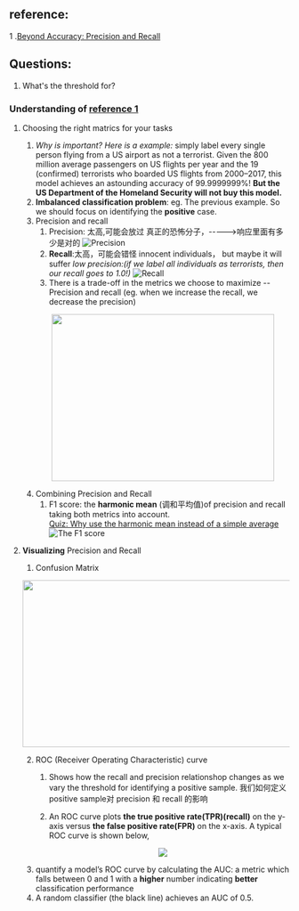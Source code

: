 ## reference: 
  1 .[Beyond Accuracy: Precision and Recall](https://towardsdatascience.com/beyond-accuracy-precision-and-recall-3da06bea9f6c)

## Questions:
  1. What's the threshold for?

### Understanding of [reference 1](https://towardsdatascience.com/beyond-accuracy-precision-and-recall-3da06bea9f6c)
  1. Choosing the right matrics for your tasks
      1. _Why is important? Here is a example:_ simply label every single person flying from a US airport as not a terrorist. Given the 800 million average passengers on US flights per year and the 19 (confirmed) terrorists who boarded US flights from 2000–2017, this model achieves an astounding accuracy of 99.9999999%! __But the US Department of the Homeland Security will not buy this model.__
      2. __Imbalanced classification problem__: eg. The previous example. So we should focus on identifying the __positive__ case.
      3. Precision and recall
          1. Precision: 太高,可能会放过 真正的恐怖分子，----->响应里面有多少是对的
      ![Precision](https://cdn-images-1.medium.com/max/2000/1*FKXzF6DYSP2mV4HUBftRgg.png)
          2. __Recall__:太高，可能会错怪 innocent individuals， but maybe it will suffer _low precision:(if we label all individuals as terrorists, then our recall goes to 1.0!)_
      ![Recall](https://cdn-images-1.medium.com/max/2000/1*gscG4JdjnyU5QkqNDqBg_w.png)
          3. There is a trade-off in the metrics we choose to maximize -- Precision and recall (eg. when we increase the recall, we decrease the precision)
          <p align="center">
         <img src="https://cdn-images-1.medium.com/max/1000/0*XEO3pwAee7tBT_D1.png" height="300" width="400"> 
          </p>
      4. Combining Precision and Recall
          1. F1 score: the __harmonic mean__ (调和平均值)of precision and recall taking both metrics into account.   
          [Quiz: Why use the harmonic mean instead of a simple average](https://stackoverflow.com/questions/26355942/why-is-the-f-measure-a-harmonic-mean-and-not-an-arithmetic-mean-of-the-precision)
          ![The F1 score](https://cdn-images-1.medium.com/max/1000/1*UJxVqLnbSj42eRhasKeLOA.png)
  2. __Visualizing__ Precision and Recall
      1. Confusion Matrix
      <p align="center">
         <img src="https://cdn-images-1.medium.com/max/1000/1*CPnO_bcdbE8FXTejQiV2dg.png" height="300" width="580"> 
          </p>
          
      2. ROC (Receiver Operating Characteristic) curve
          1. Shows how the recall and precision relationshop changes as we vary the threshold for identifying a positive sample. 我们如何定义positive sample对 precision 和 recall 的影响
          
          2. An ROC curve plots __the true positive rate(TPR)(recall)__ on the y-axis versus __the false positive rate(FPR)__ on the x-axis. A typical ROC curve is shown below,
          <p align="center">
         <img src="https://cdn-images-1.medium.com/max/1000/0*2iHR8dFXev5GWo_f.png> 
          </p>
          
          The Ramdom Classifer: Black diagonal line
      3. AUC (Area Under the Curvegeini)
          1. quantify a model’s ROC curve by calculating the AUC: a metric which falls between 0 and 1 with a __higher__ number indicating __better__ classification performance
          2. A random classifier (the black line) achieves an AUC of 0.5.
          
 
